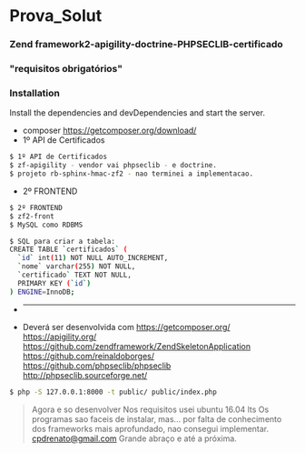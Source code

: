 # Prova_Solut
### Zend framework2-apigility-doctrine-PHPSECLIB-certificado
### "requisitos obrigatórios"
### Installation
Install the dependencies and devDependencies and start the server.
- composer 
https://getcomposer.org/download/
- 1º API de Certificados
```sh
$ 1º API de Certificados
$ zf-apigility - vendor vai phpseclib - e doctrine.
$ projeto rb-sphinx-hmac-zf2 - nao terminei a implementacao. 
```
- 2º FRONTEND 
```sh
$ 2º FRONTEND
$ zf2-front
$ MySQL como RDBMS
```
```sh
$ SQL para criar a tabela:
CREATE TABLE `certificados` (
  `id` int(11) NOT NULL AUTO_INCREMENT,
  `nome` varchar(255) NOT NULL,
  `certificado` TEXT NOT NULL,
  PRIMARY KEY (`id`)
) ENGINE=InnoDB;
```
- ***************************
- Deverá ser desenvolvida com
https://getcomposer.org/
https://apigility.org/
https://github.com/zendframework/ZendSkeletonApplication
https://github.com/reinaldoborges/
https://github.com/phpseclib/phpseclib
http://phpseclib.sourceforge.net/
```sh
$ php -S 127.0.0.1:8000 -t public/ public/index.php
```
> Agora e so desenvolver
> Nos requisitos usei ubuntu 16.04 lts
> Os programas sao faceis de instalar, mas...
> por falta de conhecimento dos frameworks mais aprofundado, nao consegui implementar.
>cpdrenato@gmail.com
>Grande abraço e até a próxima.


